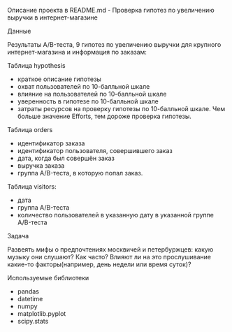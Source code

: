 Описание проекта в README.md - Проверка гипотез по увеличению выручки в интернет-магазине


Данные

Результаты A/B-теста, 9 гипотез по увеличению выручки для крупного интернет-магазина и информация по заказам:

Таблица hypothesis
- краткое описание гипотезы
- охват пользователей по 10-балльной шкале
- влияние на пользователей по 10-балльной шкале
- уверенность в гипотезе по 10-балльной шкале
- затраты ресурсов на проверку гипотезы по 10-балльной шкале. Чем больше значение Efforts, тем дороже проверка гипотезы.

Таблица orders
- идентификатор заказа
- идентификатор пользователя, совершившего заказ
- дата, когда был совершён заказ
-  выручка заказа
- группа A/B-теста, в которую попал заказ.

Таблица visitors:
- дата
- группа A/B-теста
- количество пользователей в указанную дату в указанной группе A/B-теста

Задача

Развеять мифы о предпочтениях москвичей и петербуржцев: какую музыку они слушают? Как часто? Влияют ли на это прослушивание какие-то факторы(например, день недели или время суток)?

Используемые библиотеки

- pandas
- datetime
- numpy
- matplotlib.pyplot
- scipy.stats
